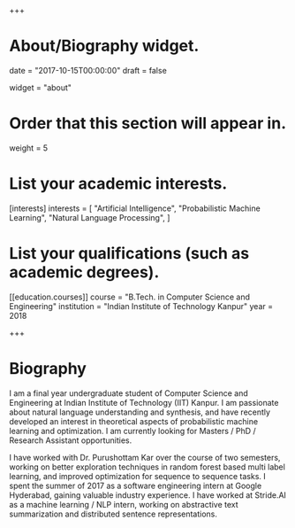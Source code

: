 +++
# About/Biography widget.

date = "2017-10-15T00:00:00"
draft = false

widget = "about"

# Order that this section will appear in.
weight = 5

# List your academic interests.
[interests]
  interests = [
    "Artificial Intelligence",
    "Probabilistic Machine Learning",
    "Natural Language Processing",
  ]

# List your qualifications (such as academic degrees).
[[education.courses]]
  course = "B.Tech. in Computer Science and Engineering"
  institution = "Indian Institute of Technology Kanpur"
  year = 2018
 
+++

# Biography

I am a final year undergraduate student of Computer Science and Engineering at Indian Institute of Technology (IIT) Kanpur. I am passionate about natural language understanding and synthesis, and have recently developed an interest in theoretical aspects of probabilistic machine learning and optimization. I am currently looking for Masters / PhD / Research Assistant opportunities.

I have worked with Dr. Purushottam Kar over the course of two semesters, working on better exploration techniques in random forest based multi label learning, and improved optimization for sequence to sequence tasks. I spent the summer of 2017 as a software engineering intern at Google Hyderabad, gaining valuable industry experience. I have worked at Stride.AI as a machine learning / NLP intern, working on abstractive text summarization and distributed sentence representations. 